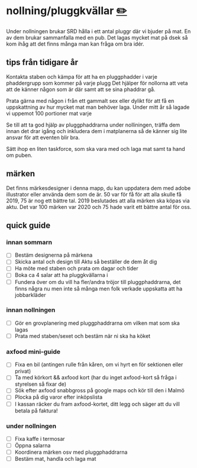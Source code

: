 # nollning/pluggkvällar [✏️](https://github.com/Dsek-LTH/srd-testamente/edit/master/./nollning/pluggkvällar.md)

Under nollningen brukar SRD hålla i ett antal pluggr där vi bjuder på mat. En av dem brukar sammanfalla med en pub. Det lagas mycket mat på dsek så kom ihåg att det finns många man kan fråga om bra idér.

## tips från tidigare år

Kontakta staben och kämpa för att ha en pluggphadder i varje phaddergrupp som kommer på varje plugg Det hjälper för nollorna att veta att de känner någon som är där samt att se sina phaddrar gå.

Prata gärna med någon i från ett gammalt sex eller dylikt för att få en uppskattning av hur mycket mat man behöver laga. Under mitt år så lagade vi uppemot 100 portioner mat varje

Se till att ta god hjälp av pluggphaddrarna under nolliningen, träffa dem innan det drar igång och inkludera dem i matplanerna så de känner sig lite ansvar för att eventen blir bra.

Sätt ihop en liten taskforce, som ska vara med och laga mat samt ta hand om puben.

## märken

Det finns märkesdesigner i denna mapp, du kan uppdatera dem med adobe illustrator eller använda dem som de är. 50 var för få för att alla skulle få 2019, 75 är nog ett bättre tal. 2019 beslutades att alla märken ska köpas via aktu.
Det var 100 märken var 2020 och 75 hade varit ett bättre antal för oss.

## quick guide

### innan sommarn

*   [ ] Bestäm designerna på märkena
*   [ ] Skicka antal och design till Aktu så beställer de dem åt dig
*   [ ] Ha möte med staben och prata om dagar och tider
*   [ ] Boka ca 4 salar att ha pluggkvällarna i
*   [ ] Fundera över om du vill ha fler/andra tröjor till pluggphaddrarna, det finns några nu men inte så många men folk verkade uppskatta att ha jobbarkläder

### innan nollningen

*   [ ] Gör en grovplanering med pluggphaddrarna om vilken mat som ska lagas
*   [ ] Prata med staben/sexet och bestäm när ni ska ha köket

### axfood mini-guide

*   [ ] Fixa en bil (antingen rulle från kåren, om vi hyrt en för sektionen eller privat)
*   [ ] Ta med körkort && axfood kort (har du inget axfood-kort så fråga i styrelsen så fixar de)
*   [ ] Sök efter axfood snabbgross på google maps och kör till den i Malmö
*   [ ] Plocka på dig varor efter inköpslista
*   [ ] I kassan räcker du fram axfood-kortet, ditt legg och säger att du vill betala på faktura!

### under nollningen

*   [ ] Fixa kaffe i termosar
*   [ ] Öppna salarna
*   [ ] Koordinera märken osv med pluggphaddrarna
*   [ ] Bestäm mat, handla och laga mat
